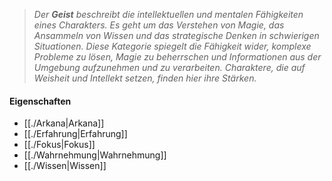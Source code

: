 >*Der **Geist** beschreibt die intellektuellen und mentalen Fähigkeiten eines Charakters. Es geht um das Verstehen von Magie, das Ansammeln von Wissen und das strategische Denken in schwierigen Situationen. Diese Kategorie spiegelt die Fähigkeit wider, komplexe Probleme zu lösen, Magie zu beherrschen und Informationen aus der Umgebung aufzunehmen und zu verarbeiten. Charaktere, die auf Weisheit und Intellekt setzen, finden hier ihre Stärken.*  
  
#### Eigenschaften  
- [[./Arkana|Arkana]]  
- [[./Erfahrung|Erfahrung]]  
- [[./Fokus|Fokus]]  
- [[./Wahrnehmung|Wahrnehmung]]  
- [[./Wissen|Wissen]]  
